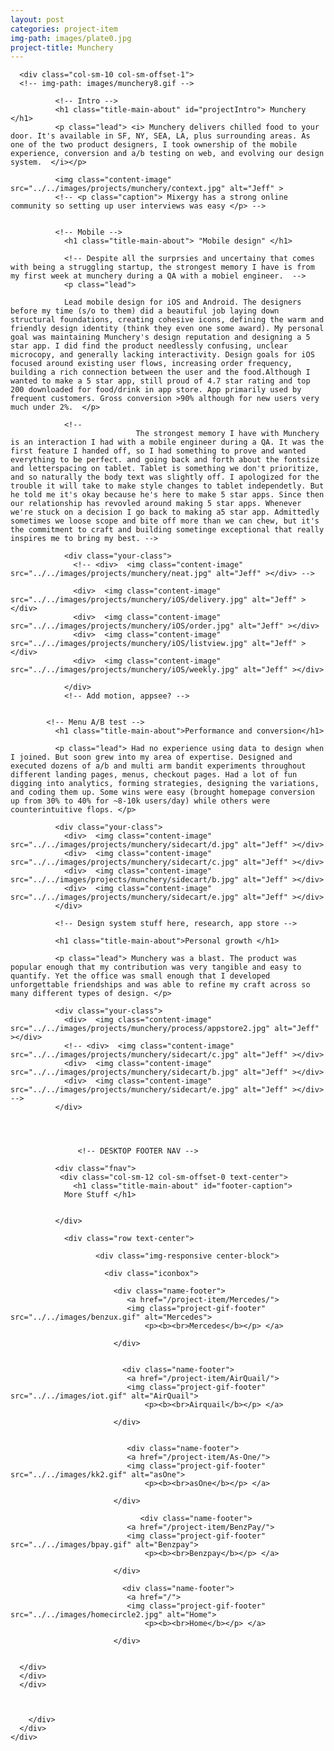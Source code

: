 ```yaml
---
layout: post
categories: project-item
img-path: images/plate0.jpg
project-title: Munchery
---
```




<div class="container">
  <div class="description">
    <div class="row text-left ">



      <div class="col-sm-10 col-sm-offset-1">
      <!-- img-path: images/munchery8.gif -->

              <!-- Intro -->
              <h1 class="title-main-about" id="projectIntro"> Munchery </h1>
              <p class="lead"> <i> Munchery delivers chilled food to your door. It's available in SF, NY, SEA, LA, plus surrounding areas. As one of the two product designers, I took ownership of the mobile experience, conversion and a/b testing on web, and evolving our design system.  </i></p>

              <img class="content-image"  src="../../images/projects/munchery/context.jpg" alt="Jeff" >
              <!-- <p class="caption"> Mixergy has a strong online community so setting up user interviews was easy </p> -->


              <!-- Mobile -->
                <h1 class="title-main-about"> "Mobile design" </h1>

                <!-- Despite all the surprsies and uncertainy that comes with being a struggling startup, the strongest memory I have is from my first week at munchery during a QA with a mobiel engineer.  -->
                <p class="lead">

                Lead mobile design for iOS and Android. The designers before my time (s/o to them) did a beautiful job laying down structural foundations, creating cohesive icons, defining the warm and friendly design identity (think they even one some award). My personal goal was maintaining Munchery's design reputation and designing a 5 star app. I did find the product needlessly confusing, unclear microcopy, and generally lacking interactivity. Design goals for iOS focused around existing user flows, increasing order frequency, building a rich connection between the user and the food.Although I wanted to make a 5 star app, still proud of 4.7 star rating and top 200 downloaded for food/drink in app store. App primarily used by frequent customers. Gross conversion >90% although for new users very much under 2%.  </p>

                <!--
                                The strongest memory I have with Munchery is an interaction I had with a mobile engineer during a QA. It was the first feature I handed off, so I had something to prove and wanted everything to be perfect. and going back and forth about the fontsize and letterspacing on tablet. Tablet is something we don't prioritize, and so naturally the body text was slightly off. I apologized for the trouble it will take to make style changes to tablet independetly. But he told me it's okay because he's here to make 5 star apps. Since then our relationship has revovled around making 5 star apps. Whenever we're stuck on a decision I go back to making a5 star app. Admittedly sometimes we loose scope and bite off more than we can chew, but it's the commitment to craft and building sometinge exceptional that really inspires me to bring my best. -->

                <div class="your-class">
                  <!-- <div>  <img class="content-image"  src="../../images/projects/munchery/neat.jpg" alt="Jeff" ></div> -->

                  <div>  <img class="content-image"  src="../../images/projects/munchery/iOS/delivery.jpg" alt="Jeff" ></div>
                  <div>  <img class="content-image"  src="../../images/projects/munchery/iOS/order.jpg" alt="Jeff" ></div>
                  <div>  <img class="content-image"  src="../../images/projects/munchery/iOS/listview.jpg" alt="Jeff" ></div>
                  <div>  <img class="content-image"  src="../../images/projects/munchery/iOS/weekly.jpg" alt="Jeff" ></div>

                </div>
                <!-- Add motion, appsee? -->


            <!-- Menu A/B test -->
              <h1 class="title-main-about">Performance and conversion</h1>

              <p class="lead"> Had no experience using data to design when I joined. But soon grew into my area of expertise. Designed and executed dozens of a/b and multi arm bandit experiments throughout different landing pages, menus, checkout pages. Had a lot of fun digging into analytics, forming strategies, designing the variations, and coding them up. Some wins were easy (brought homepage conversion up from 30% to 40% for ~8-10k users/day) while others were counterintuitive flops. </p>

              <div class="your-class">
                <div>  <img class="content-image"  src="../../images/projects/munchery/sidecart/d.jpg" alt="Jeff" ></div>
                <div>  <img class="content-image"  src="../../images/projects/munchery/sidecart/c.jpg" alt="Jeff" ></div>
                <div>  <img class="content-image"  src="../../images/projects/munchery/sidecart/b.jpg" alt="Jeff" ></div>
                <div>  <img class="content-image"  src="../../images/projects/munchery/sidecart/e.jpg" alt="Jeff" ></div>
              </div>

              <!-- Design system stuff here, research, app store -->

              <h1 class="title-main-about">Personal growth </h1>

              <p class="lead"> Munchery was a blast. The product was popular enough that my contribution was very tangible and easy to quantify. Yet the office was small enough that I developed unforgettable friendships and was able to refine my craft across so many different types of design. </p>

              <div class="your-class">
                <div>  <img class="content-image"  src="../../images/projects/munchery/process/appstore2.jpg" alt="Jeff" ></div>
                <!-- <div>  <img class="content-image"  src="../../images/projects/munchery/sidecart/c.jpg" alt="Jeff" ></div>
                <div>  <img class="content-image"  src="../../images/projects/munchery/sidecart/b.jpg" alt="Jeff" ></div>
                <div>  <img class="content-image"  src="../../images/projects/munchery/sidecart/e.jpg" alt="Jeff" ></div> -->
              </div>




                   <!-- DESKTOP FOOTER NAV -->

              <div class="fnav">
               <div class="col-sm-12 col-sm-offset-0 text-center">
                  <h1 class="title-main-about" id="footer-caption">
                More Stuff </h1>


              </div>

                <div class="row text-center">

                       <div class="img-responsive center-block">

                         <div class="iconbox">

                           <div class="name-footer">
                              <a href="/project-item/Mercedes/">
                              <img class="project-gif-footer" src="../../images/benzux.gif" alt="Mercedes">
                                  <p><b><br>Mercedes</b></p> </a>

                           </div>


                             <div class="name-footer">
                              <a href="/project-item/AirQuail/">
                              <img class="project-gif-footer" src="../../images/iot.gif" alt="AirQuail">
                                  <p><b><br>Airquail</b></p> </a>

                           </div>


                              <div class="name-footer">
                              <a href="/project-item/As-One/">
                              <img class="project-gif-footer" src="../../images/kk2.gif" alt="asOne">
                                  <p><b><br>asOne</b></p> </a>

                           </div>

                                 <div class="name-footer">
                              <a href="/project-item/BenzPay/">
                              <img class="project-gif-footer" src="../../images/bpay.gif" alt="Benzpay">
                                  <p><b><br>Benzpay</b></p> </a>

                           </div>



<!--
                            <div class="name-footer">
                              <a href="/project-item/More-Projects/">
                              <img class="project-gif-footer" src="../../images/kk1.gif" alt="Other">
                                  <p><b><br>More</b></p> </a>

                           </div> -->

                             <div class="name-footer">
                              <a href="/">
                              <img class="project-gif-footer" src="../../images/homecircle2.jpg" alt="Home">
                                  <p><b><br>Home</b></p> </a>

                           </div>


      </div>
      </div>
      </div>



        </div>
      </div>
    </div>
  </div>

<!--   <div class="container">
  <div class="row text-center">
   <div class="description">
    <div class="tagline">


          <p class="lead">
         We short circuited everything on our first test. Luckily I had a seconded particle photon with me. Made sure our enclosure was waterproof.
        </p>

           <img class="content-image-vertical" src="../../images/projects/beerbong/a1.gif" alt="Jeff" >

    </div>
  </div>
</div>
</div> -->
